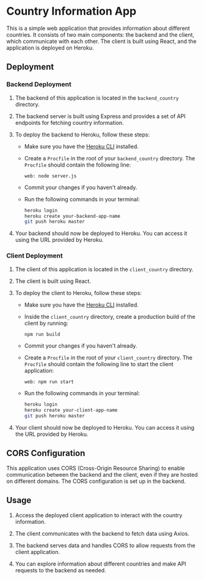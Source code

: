 # Country Information App

This is a simple web application that provides information about different countries. It consists of two main components: the backend and the client, which communicate with each other. The client is built using React, and the application is deployed on Heroku.

## Deployment

### Backend Deployment

1. The backend of this application is located in the `backend_country` directory.

2. The backend server is built using Express and provides a set of API endpoints for fetching country information.

3. To deploy the backend to Heroku, follow these steps:

   - Make sure you have the [Heroku CLI](https://devcenter.heroku.com/articles/heroku-cli) installed.

   - Create a `Procfile` in the root of your `backend_country` directory. The `Procfile` should contain the following line:

     ```
     web: node server.js
     ```

   - Commit your changes if you haven't already.

   - Run the following commands in your terminal:

     ```bash
     heroku login
     heroku create your-backend-app-name
     git push heroku master
     ```

4. Your backend should now be deployed to Heroku. You can access it using the URL provided by Heroku.

### Client Deployment

1. The client of this application is located in the `client_country` directory.

2. The client is built using React.

3. To deploy the client to Heroku, follow these steps:

   - Make sure you have the [Heroku CLI](https://devcenter.heroku.com/articles/heroku-cli) installed.

   - Inside the `client_country` directory, create a production build of the client by running:

     ```bash
     npm run build
     ```

   - Commit your changes if you haven't already.

   - Create a `Procfile` in the root of your `client_country` directory. The `Procfile` should contain the following line to start the client application:

     ```
     web: npm run start
     ```

   - Run the following commands in your terminal:

     ```bash
     heroku login
     heroku create your-client-app-name
     git push heroku master
     ```

4. Your client should now be deployed to Heroku. You can access it using the URL provided by Heroku.


## CORS Configuration

This application uses CORS (Cross-Origin Resource Sharing) to enable communication between the backend and the client, even if they are hosted on different domains. The CORS configuration is set up in the backend.

## Usage

1. Access the deployed client application to interact with the country information.

2. The client communicates with the backend to fetch data using Axios.

3. The backend serves data and handles CORS to allow requests from the client application.

4. You can explore information about different countries and make API requests to the backend as needed.

